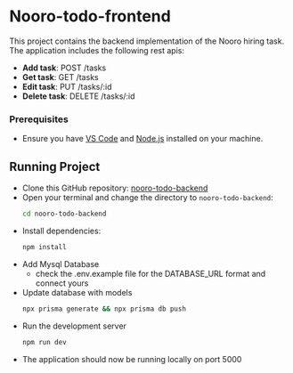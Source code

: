 # Nooro-todo-frontend

This project contains the backend implementation of the Nooro hiring task. The application includes the following rest apis:

- **Add task**: POST /tasks
- **Get task**: GET /tasks
- **Edit task**: PUT /tasks/:id
- **Delete task**: DELETE /tasks/:id

### Prerequisites

- Ensure you have [VS Code](https://code.visualstudio.com/) and [Node.js](https://nodejs.org/) installed on your machine.

## Running Project

- Clone this GitHub repository: [nooro-todo-backend](https://github.com/yraeonti/nooro-todo-backend)
- Open your terminal and change the directory to `nooro-todo-backend`:
  ```bash
  cd nooro-todo-backend
- Install dependencies:
  ```bash
  npm install
- Add Mysql Database
  - check the .env.example file for the DATABASE_URL format and connect yours
- Update database with models
  ```bash
  npx prisma generate && npx prisma db push
- Run the development server
  ```bash
  npm run dev
- The application should now be running locally on port 5000


